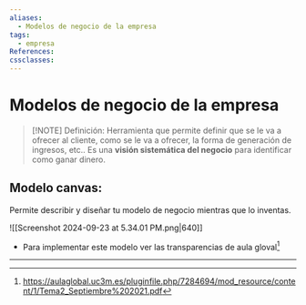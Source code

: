 ```yaml
---
aliases:
  - Modelos de negocio de la empresa
tags:
  - empresa
References: 
cssclasses:
---
```

# Modelos de negocio de la empresa

> [!NOTE] Definición: 
> Herramienta que permite definir que se le va a ofrecer al cliente, como se le va a ofrecer, la forma de generación de ingresos, etc..
> Es una **visión sistemática del negocio** para identificar como ganar dinero. 

## Modelo canvas: 
Permite describir y diseñar tu modelo de negocio mientras que lo inventas. 

![[Screenshot 2024-09-23 at 5.34.01 PM.png|640]]

+ Para implementar este modelo ver las transparencias de aula gloval[^1]

***

[^1]: https://aulaglobal.uc3m.es/pluginfile.php/7284694/mod_resource/content/1/Tema2_Septiembre%202021.pdf